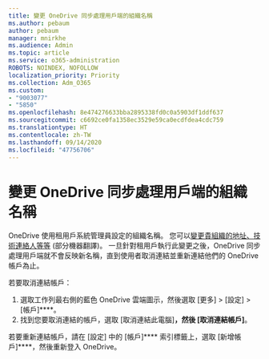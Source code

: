```yaml
---
title: 變更 OneDrive 同步處理用戶端的組織名稱
ms.author: pebaum
author: pebaum
manager: mnirkhe
ms.audience: Admin
ms.topic: article
ms.service: o365-administration
ROBOTS: NOINDEX, NOFOLLOW
localization_priority: Priority
ms.collection: Adm_O365
ms.custom:
- "9003077"
- "5850"
ms.openlocfilehash: 8e474276633bba2895338fd0c0a5903df1ddf637
ms.sourcegitcommit: c6692ce0fa1358ec3529e59ca0ecdfdea4cdc759
ms.translationtype: HT
ms.contentlocale: zh-TW
ms.lasthandoff: 09/14/2020
ms.locfileid: "47756706"
---
```

# <a name="change-the-organization-name-for-the-onedrive-sync-client"></a>變更 OneDrive 同步處理用戶端的組織名稱

OneDrive 使用租用戶系統管理員設定的組織名稱。  您可以[變更貴組織的地址、技術連絡人等等](https://docs.microsoft.com/microsoft-365/admin/manage/change-address-contact-and-more) \(部分機器翻譯\)。 一旦針對租用戶執行此變更之後，OneDrive 同步處理用戶端就不會反映新名稱，直到使用者取消連結並重新連結他們的 OneDrive 帳戶為止。

若要取消連結帳戶：

1. 選取工作列最右側的藍色 OneDrive 雲端圖示，然後選取 [更多] > [設定] > [帳戶]****。
2. 找到您要取消連結的帳戶，選取 [取消連結此電腦]****，然後 [取消連結帳戶]****。

若要重新連結帳戶，請在 [設定] 中的 [帳戶]**** 索引標籤上，選取 [新增帳戶]****，然後重新登入 OneDrive。
